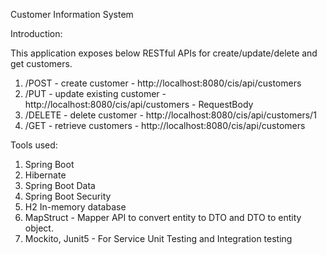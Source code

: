 Customer Information System

Introduction:

This application exposes below RESTful APIs for create/update/delete and get customers.
1. /POST - create customer - http://localhost:8080/cis/api/customers
2. /PUT - update existing customer - http://localhost:8080/cis/api/customers - RequestBody
3. /DELETE - delete customer - http://localhost:8080/cis/api/customers/1
4. /GET - retrieve customers - http://localhost:8080/cis/api/customers

Tools used:
1. Spring Boot
2. Hibernate
3. Spring Boot Data
4. Spring Boot Security
5. H2 In-memory database
6. MapStruct - Mapper API to convert entity to DTO and DTO to entity object.
7. Mockito, Junit5 - For Service Unit Testing and Integration testing

